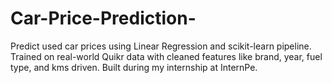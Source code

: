 # Car-Price-Prediction-
Predict used car prices using Linear Regression and scikit-learn pipeline. Trained on real-world Quikr data with cleaned features like brand, year, fuel type, and kms driven. Built during my internship at InternPe.
